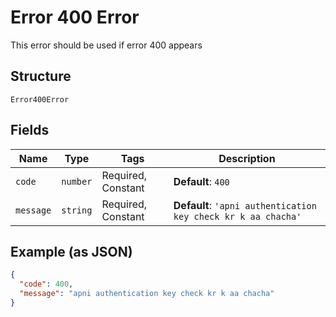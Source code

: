 
# Error 400 Error

This error should be used if error 400 appears

## Structure

`Error400Error`

## Fields

| Name | Type | Tags | Description |
|  --- | --- | --- | --- |
| `code` | `number` | Required, Constant | **Default**: `400` |
| `message` | `string` | Required, Constant | **Default**: `'apni authentication key check kr k aa chacha'` |

## Example (as JSON)

```json
{
  "code": 400,
  "message": "apni authentication key check kr k aa chacha"
}
```

